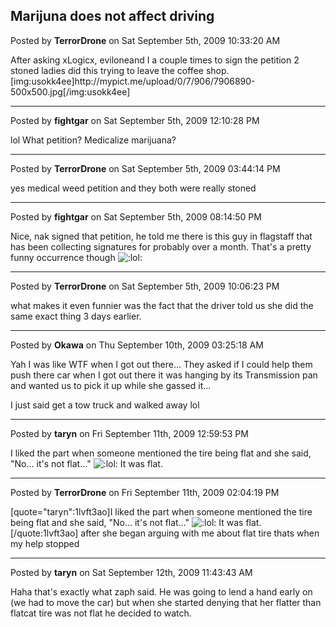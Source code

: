 ## Marijuna does not affect driving
Posted by **TerrorDrone** on Sat September 5th, 2009 10:33:20 AM

After asking xLogicx, eviloneand I a couple times to sign the petition 2 stoned ladies did this trying to leave the coffee shop.
[img:usokk4ee]http&#58;//mypict&#46;me/upload/0/7/906/7906890-500x500&#46;jpg[/img:usokk4ee]

--------------------------------------------------------------------------------

Posted by **fightgar** on Sat September 5th, 2009 12:10:28 PM

lol
What petition? Medicalize marijuana?

--------------------------------------------------------------------------------

Posted by **TerrorDrone** on Sat September 5th, 2009 03:44:14 PM

yes medical weed petition and they both were really stoned

--------------------------------------------------------------------------------

Posted by **fightgar** on Sat September 5th, 2009 08:14:50 PM

Nice, nak signed that petition, he told me there is this guy in flagstaff that has been collecting signatures for probably over a month.  That's a pretty funny occurrence though  <!-- s:lol: --><img src="{SMILIES_PATH}/icon_lol.gif" alt=":lol:" title="Laughing" /><!-- s:lol: -->

--------------------------------------------------------------------------------

Posted by **TerrorDrone** on Sat September 5th, 2009 10:06:23 PM

what makes it even funnier was the fact that the driver told us she did the same exact thing 3 days earlier.

--------------------------------------------------------------------------------

Posted by **Okawa** on Thu September 10th, 2009 03:25:18 AM

Yah I was like WTF when I got out there... They asked if I could help them push there car when I got out there it was hanging by its Transmission pan and wanted us to pick it up while she gassed it... 

I just said get a tow truck and walked away lol

--------------------------------------------------------------------------------

Posted by **taryn** on Fri September 11th, 2009 12:59:53 PM

I liked the part when someone mentioned the tire being flat and she said, &quot;No... it's not flat...&quot; <!-- s:lol: --><img src="{SMILIES_PATH}/icon_lol.gif" alt=":lol:" title="Laughing" /><!-- s:lol: --> It was flat.

--------------------------------------------------------------------------------

Posted by **TerrorDrone** on Fri September 11th, 2009 02:04:19 PM

[quote=&quot;taryn&quot;:1lvft3ao]I liked the part when someone mentioned the tire being flat and she said, &quot;No... it's not flat...&quot; <!-- s:lol: --><img src="{SMILIES_PATH}/icon_lol.gif" alt=":lol:" title="Laughing" /><!-- s:lol: --> It was flat.[/quote:1lvft3ao]
after she began arguing with me about flat tire thats when my help stopped

--------------------------------------------------------------------------------

Posted by **taryn** on Sat September 12th, 2009 11:43:43 AM

Haha that's exactly what zaph said. He was going to lend a hand early on (we had to move the car) but when she started denying that her flatter than flatcat tire was not flat he decided to watch.
